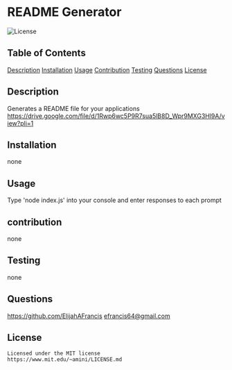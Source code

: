 # README Generator
  ![License](https://img.shields.io/badge/license-MIT-yellowgreen.svg)
  ## Table of Contents
  [Description](#description)
  [Installation](#installation)
  [Usage](#usage)
  [Contribution](#contribution)
  [Testing](#testing)
  [Questions](questions)
  [License](license)

  ## Description
  Generates a README file for your applications
  https://drive.google.com/file/d/1Rwp6wc5P9R7sua5lB8D_Wpr9MXG3Hl9A/view?pli=1

  ## Installation
  none

  ## Usage
  Type 'node index.js' into your console and enter responses to each prompt

  ## contribution
  none

  ## Testing
  none

  ## Questions
  https://github.com/ElijahAFrancis
  efrancis64@gmail.com

  ## License
    Licensed under the MIT license
    https://www.mit.edu/~amini/LICENSE.md
  